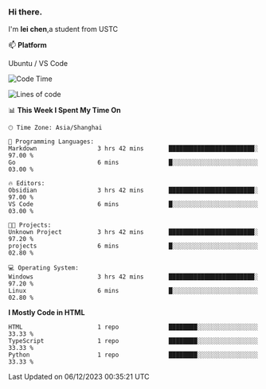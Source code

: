 ### Hi there.
I'm **lei chen**,a student from USTC

📫 **Platform**

Ubuntu / VS Code

<!--START_SECTION:waka-->
![Code Time](http://img.shields.io/badge/Code%20Time-139%20hrs%2033%20mins-blue)

![Lines of code](https://img.shields.io/badge/From%20Hello%20World%20I%27ve%20Written-12.0%20thousand%20lines%20of%20code-blue)

📊 **This Week I Spent My Time On** 

```text
🕑︎ Time Zone: Asia/Shanghai

💬 Programming Languages: 
Markdown                 3 hrs 42 mins       ████████████████████████░   97.00 % 
Go                       6 mins              █░░░░░░░░░░░░░░░░░░░░░░░░   03.00 % 

🔥 Editors: 
Obsidian                 3 hrs 42 mins       ████████████████████████░   97.00 % 
VS Code                  6 mins              █░░░░░░░░░░░░░░░░░░░░░░░░   03.00 % 

🐱‍💻 Projects: 
Unknown Project          3 hrs 42 mins       ████████████████████████░   97.20 % 
projects                 6 mins              █░░░░░░░░░░░░░░░░░░░░░░░░   02.80 % 

💻 Operating System: 
Windows                  3 hrs 42 mins       ████████████████████████░   97.20 % 
Linux                    6 mins              █░░░░░░░░░░░░░░░░░░░░░░░░   02.80 % 
```

**I Mostly Code in HTML** 

```text
HTML                     1 repo              ████████░░░░░░░░░░░░░░░░░   33.33 % 
TypeScript               1 repo              ████████░░░░░░░░░░░░░░░░░   33.33 % 
Python                   1 repo              ████████░░░░░░░░░░░░░░░░░   33.33 % 
```




 Last Updated on 06/12/2023 00:35:21 UTC
<!--END_SECTION:waka-->
